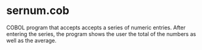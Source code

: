 # sernum.cob

COBOL program that accepts accepts a series of numeric entries. After entering the series, the program shows the user the total of the numbers as well as the average.